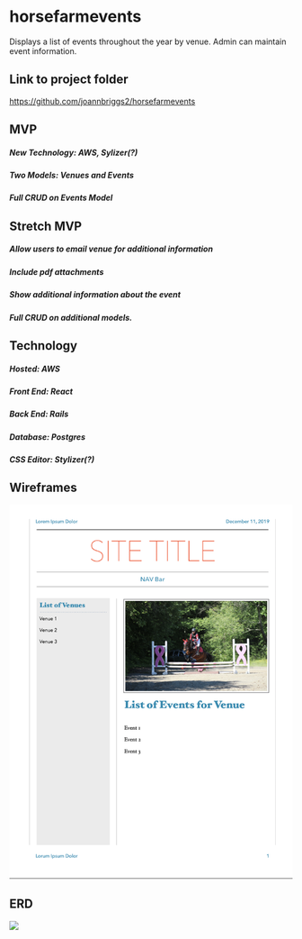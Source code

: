 # horsefarmevents

Displays a list of events throughout the year by venue. Admin can maintain event information.

## Link to project folder

https://github.com/joannbriggs2/horsefarmevents

## MVP

##### New Technology: AWS, Sylizer(?)

##### Two Models: Venues and Events

##### Full CRUD on Events Model

## Stretch MVP

##### Allow users to email venue for additional information

##### Include pdf attachments

##### Show additional information about the event

##### Full CRUD on additional models.

## Technology

##### Hosted: AWS

##### Front End: React

##### Back End: Rails

##### Database: Postgres

##### CSS Editor: Stylizer(?)

## Wireframes

![](https://github.com/joannbriggs2/horsefarmevents/blob/master/Wireframe.png)

## ERD

![](https://github.com/joannbriggs2/horsefarmevents/blob/master/Wireframe.ERD)
